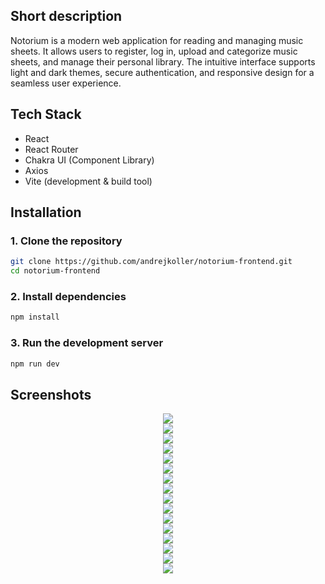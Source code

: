 ## Short description

Notorium is a modern web application for reading and managing music sheets. It allows users to register, log in, upload and categorize music sheets, and manage their personal library. The intuitive interface supports light and dark themes, secure authentication, and responsive design for a seamless user experience.

## Tech Stack

- React
- React Router
- Chakra UI (Component Library)
- Axios
- Vite (development & build tool)

## Installation

### 1. Clone the repository

```bash
git clone https://github.com/andrejkoller/notorium-frontend.git
cd notorium-frontend
```
### 2. Install dependencies

```bash
npm install
```
### 3. Run the development server

```bash
npm run dev
```
## Screenshots
<div align="center">
  <div>
    <img src="https://github.com/user-attachments/assets/47a38a40-ad83-4e7c-abd7-5aa8cca52830">
  </div>
  <div>
    <img src="https://github.com/user-attachments/assets/d99a1130-0d29-45db-845c-e4908fad68f0">
  </div>
  <div>
    <img src="https://github.com/user-attachments/assets/8fc9209d-afac-4a61-a7ff-de5178a91cfa">
  </div>
  <div>
    <img src="https://github.com/user-attachments/assets/427c32f7-a96e-4591-8ac1-8e41cc78a198">
  </div>
  <div>
    <img src="https://github.com/user-attachments/assets/a7459062-cefe-42e5-af07-30757741ebdc">
  </div>
  <div>
    <img src="https://github.com/user-attachments/assets/b97a3283-a7c8-4cb5-a3b4-7bcaf11508b0">
  </div>
  <div>
    <img src="https://github.com/user-attachments/assets/a62cf64e-08d6-47da-8d5a-9ac8bb790bc4">
  </div>
  <div>
    <img src="https://github.com/user-attachments/assets/41e8450b-88e0-4345-9e9c-21e9f2aeb3d0">
  </div>
  <div>
    <img src="https://github.com/user-attachments/assets/28553d00-104b-4d5b-a121-20ae05ec93d1">
  </div>
  <div>
    <img src="https://github.com/user-attachments/assets/d371ce3c-10c6-41d0-8ac0-1953cfeb589e">
  </div>
  <div>
    <img src="https://github.com/user-attachments/assets/0623d76e-3cec-4c3a-b379-d92ab97cf741">
  </div>
  <div>
    <img src="https://github.com/user-attachments/assets/0898e464-91a6-4c11-8e21-a43342b88a1b">
  </div>
  <div>
    <img src="https://github.com/user-attachments/assets/12d3cc36-f54e-4c92-b1c6-12a9f08ebc82">
  </div>
  <div>
    <img src="https://github.com/user-attachments/assets/b462282d-d672-4264-8bee-17c1b2c2b719">
  </div>
  <div>
    <img src="https://github.com/user-attachments/assets/d4e1aa77-782e-4d46-bd60-70c5d0196c46">
  </div>
  <div>
    <img src="https://github.com/user-attachments/assets/f638ce9e-94a1-43ba-babc-159f0e651e4a">
  </div>
</div>
